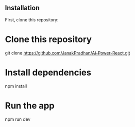 ## Installation

First, clone this repository:

<!-- start:code block -->
# Clone this repository
git clone https://github.com/JanakPradhan/Ai-Power-React.git

# Install dependencies
npm install


# Run the app
npm run dev

<!-- end:code block -->